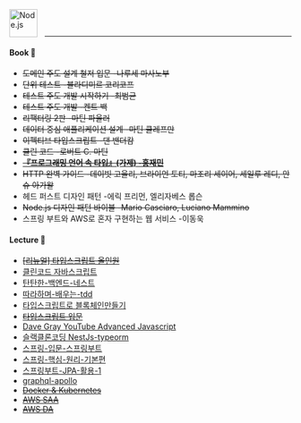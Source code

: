 

<img align="left" alt="Node.js" width="50px" src="https://cdn.jsdelivr.net/gh/devicons/devicon/icons/nodejs/nodejs-original.svg" style="padding-right:10px;" />

<br />
<br />

---


#### Book 📕

- ~~도메인 주도 설계 철저 입문 -나루세 마사노부~~
- ~~단위 테스트 -블라디미르 코리코프~~
- ~~테스트 주도 개발 시작하기 -최범균~~
- ~~테스트 주도 개발 -켄트 백~~
- ~~리팩터링 2판 -마틴 파울러~~
- ~~데이터 중심 애플리케이션 설계 -마틴 클레프만~~
- ~~이펙티브 타입스크립트 -댄 밴더캄~~
- ~~클린 코드 -로버트 C. 마틴~~
- ~~[****『프로그래밍 언어 속 타입』(가제) -홍재민****](https://blog.hjaem.info/2)~~
- ~~HTTP 완벽 가이드 -데이빗 고울리, 브라이언 토티, 마조리 세이어, 세일루 레디, 안슈 아가왈~~
- 헤드 퍼스트 디자인 패턴 -에릭 프리먼, 엘리자베스 롭슨
- ~~Node.js 디자인 패턴 바이블 -Mario Casciaro, Luciano Mammino~~
- 스프링 부트와 AWS로 혼자 구현하는 웹 서비스 -이동욱

#### Lecture :pray:

- ~~[[리뉴얼] 타입스크립트 올인원](https://www.inflearn.com/course/%ED%83%80%EC%9E%85%EC%8A%A4%ED%81%AC%EB%A6%BD%ED%8A%B8-%EC%98%AC%EC%9D%B8%EC%9B%90-1)~~
- [클린코드 자바스크립트](https://www.udemy.com/share/105zfE3@ksI6nVUsto7E9l8zzSofqpE0vrb4RXPEk_1K5qdambY0DWKMvLBOALnYoPdo4LwN3w==/)
- [탄탄한-백엔드-네스트](https://www.inflearn.com/course/%ED%83%84%ED%83%84%ED%95%9C-%EB%B0%B1%EC%97%94%EB%93%9C-%EB%84%A4%EC%8A%A4%ED%8A%B8/dashboard)
- [따라하며-배우는-tdd](https://www.inflearn.com/course/%EB%94%B0%EB%9D%BC%ED%95%98%EB%A9%B0-%EB%B0%B0%EC%9A%B0%EB%8A%94-tdd/dashboard)
- [타입스크립트로 블록체인만들기](https://nomadcoders.co/typescript-for-beginners)
- ~~[타입스크립트 입문](https://www.udemy.com/share/106xlY3@-3rq1UAtTxy71-ZADPpmUQ9CRRELWKIWWTPFl11eeqnL6Qa0Z3w8ddXQsv7EOw7dGA==/)~~
- [Dave Gray YouTube Advanced Javascript](https://www.youtube.com/playlist?list=PL0Zuz27SZ-6N3bG4YZhkrCL3ZmDcLTuGd)
- [슬랙클론코딩 NestJs-typeorm](https://www.inflearn.com/course/%EC%8A%AC%EB%9E%99%ED%81%B4%EB%A1%A0%EC%BD%94%EB%94%A9-%EB%B0%B1%EC%97%94%EB%93%9C/dashboard)
- [스프링-입문-스프링부트](https://www.inflearn.com/course/%EC%8A%A4%ED%94%84%EB%A7%81-%EC%9E%85%EB%AC%B8-%EC%8A%A4%ED%94%84%EB%A7%81%EB%B6%80%ED%8A%B8/dashboard)
- [스프링-핵심-원리-기본편](https://www.inflearn.com/course/%EC%8A%A4%ED%94%84%EB%A7%81-%ED%95%B5%EC%8B%AC-%EC%9B%90%EB%A6%AC-%EA%B8%B0%EB%B3%B8%ED%8E%B8)
- [스프링부트-JPA-활용-1](https://www.inflearn.com/course/%EC%8A%A4%ED%94%84%EB%A7%81%EB%B6%80%ED%8A%B8-JPA-%ED%99%9C%EC%9A%A9-1)
- [graphql-apollo](https://www.inflearn.com/course/%EC%96%84%ED%8C%8D%ED%95%9C-graphql-apollo/dashboard)
- ~~[Docker & Kubernetes](https://www.udemy.com/share/106b8i3@UifJCSLlNvTviEACe4ftWP5vJwG4tbsAI0dkl9S1bcnVikKtCyRY7X89XYcZ-CTlAw==/)~~
- ~~[AWS SAA](https://www.udemy.com/course/best-aws-certified-solutions-architect-associate/)~~
- ~~[AWS DA](https://www.udemy.com/course/best-aws-certified-developer-associate/)~~
